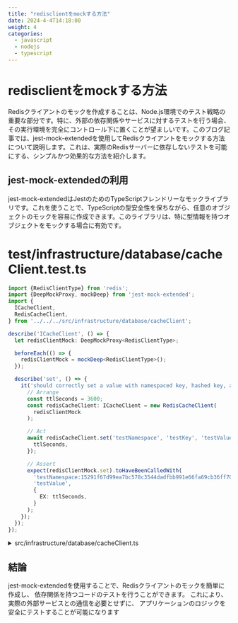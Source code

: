 ```yaml
---
title: "redisclientをmockする方法"
date: 2024-4-4T14:18:00
weight: 4
categories:
  - javascript
  - nodejs
  - typescript
---
```


# redisclientをmockする方法

Redisクライアントのモックを作成することは、Node.js環境でのテスト戦略の重要な部分です。特に、外部の依存関係やサービスに対するテストを行う場合、その実行環境を完全にコントロール下に置くことが望ましいです。このブログ記事では、jest-mock-extendedを使用してRedisクライアントをモックする方法について説明します。これは、実際のRedisサーバーに依存しないテストを可能にする、シンプルかつ効果的な方法を紹介します。

## jest-mock-extendedの利用
jest-mock-extendedはJestのためのTypeScriptフレンドリーなモックライブラリです。これを使うことで、TypeScriptの型安全性を保ちながら、任意のオブジェクトのモックを容易に作成できます。このライブラリは、特に型情報を持つオブジェクトをモックする場合に有効です。

# test/infrastructure/database/cacheClient.test.ts
```typescript
import {RedisClientType} from 'redis';
import {DeepMockProxy, mockDeep} from 'jest-mock-extended';
import {
  ICacheClient,
  RedisCacheClient,
} from '../../../src/infrastructure/database/cacheClient';

describe('ICacheClient', () => {
  let redisClientMock: DeepMockProxy<RedisClientType>;

  beforeEach(() => {
    redisClientMock = mockDeep<RedisClientType>();
  });

  describe('set', () => {
    it('should correctly set a value with namespaced key, hashed key, and ttl', async () => {
      // Arrange
      const ttlSeconds = 3600;
      const redisCacheClient: ICacheClient = new RedisCacheClient(
        redisClientMock
      );

      // Act
      await redisCacheClient.set('testNamespace', 'testKey', 'testValue', {
        ttlSeconds,
      });

      // Assert
      expect(redisClientMock.set).toHaveBeenCalledWith(
        'testNamespace:15291f67d99ea7bc578c3544dadfbb991e66fa69cb36ff70fe30e798e111ff5f',
        'testValue',
        {
          EX: ttlSeconds,
        }
      );
    });
  });
});

```

<details>
<summary>src/infrastructure/database/cacheClient.ts</summary>

```typescript
import {RedisClientType} from 'redis';
import {createHash} from 'crypto';
import {inject, injectable} from 'inversify';

export interface ICacheClient {
  set(
    namespace: string,
    key: string,
    value: string,
    option?: {
      ttlSeconds?: number;
    }
  ): Promise<string | null>;
}

@injectable()
export class RedisCacheClient implements ICacheClient {
  constructor(@inject('RedisClient') private redisClient: RedisClientType) {}

  public set(
    namespace: string,
    key: string,
    value: string,
    option?: {
      ttlSeconds?: number;
    }
  ): Promise<string | null> {
    const hash = this.generateHash(key);
    if (option && option.ttlSeconds !== undefined) {
      return this.redisClient.set(`${namespace}:${hash}`, value, {
        EX: option.ttlSeconds,
      });
    } else {
      return this.redisClient.set(`${namespace}:${hash}`, value);
    }
  }
  private generateHash(key: string): string {
    return createHash('sha256').update(key).digest('hex');
  }
}

```


</details>

## 結論
jest-mock-extendedを使用することで、Redisクライアントのモックを簡単に作成し、
依存関係を持つコードのテストを行うことができます。
これにより、実際の外部サービスとの通信を必要とせずに、
アプリケーションのロジックを安全にテストすることが可能になります